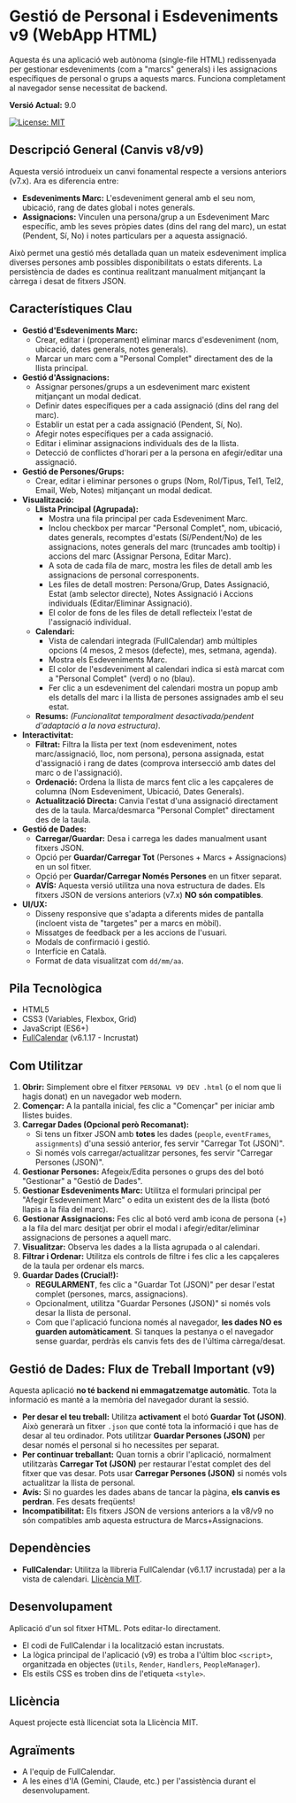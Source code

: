 # Gestió de Personal i Esdeveniments v9 (WebApp HTML)

Aquesta és una aplicació web autònoma (single-file HTML) redissenyada per gestionar esdeveniments (com a "marcs" generals) i les assignacions específiques de personal o grups a aquests marcs. Funciona completament al navegador sense necessitat de backend.

**Versió Actual:** 9.0

[![License: MIT](https://img.shields.io/badge/License-MIT-yellow.svg)](https://opensource.org/licenses/MIT)

## Descripció General (Canvis v8/v9)

Aquesta versió introdueix un canvi fonamental respecte a versions anteriors (v7.x). Ara es diferencia entre:

*   **Esdeveniments Marc:** L'esdeveniment general amb el seu nom, ubicació, rang de dates global i notes generals.
*   **Assignacions:** Vinculen una persona/grup a un Esdeveniment Marc específic, amb les seves pròpies dates (dins del rang del marc), un estat (Pendent, Sí, No) i notes particulars per a aquesta assignació.

Això permet una gestió més detallada quan un mateix esdeveniment implica diverses persones amb possibles disponibilitats o estats diferents. La persistència de dades es continua realitzant manualment mitjançant la càrrega i desat de fitxers JSON.

## Característiques Clau

*   **Gestió d'Esdeveniments Marc:**
    *   Crear, editar i (properament) eliminar marcs d'esdeveniment (nom, ubicació, dates generals, notes generals).
    *   Marcar un marc com a "Personal Complet" directament des de la llista principal.
*   **Gestió d'Assignacions:**
    *   Assignar persones/grups a un esdeveniment marc existent mitjançant un modal dedicat.
    *   Definir dates específiques per a cada assignació (dins del rang del marc).
    *   Establir un estat per a cada assignació (Pendent, Sí, No).
    *   Afegir notes específiques per a cada assignació.
    *   Editar i eliminar assignacions individuals des de la llista.
    *   Detecció de conflictes d'horari per a la persona en afegir/editar una assignació.
*   **Gestió de Persones/Grups:**
    *   Crear, editar i eliminar persones o grups (Nom, Rol/Tipus, Tel1, Tel2, Email, Web, Notes) mitjançant un modal dedicat.
*   **Visualització:**
    *   **Llista Principal (Agrupada):**
        *   Mostra una fila principal per cada Esdeveniment Marc.
        *   Inclou checkbox per marcar "Personal Complet", nom, ubicació, dates generals, recomptes d'estats (Sí/Pendent/No) de les assignacions, notes generals del marc (truncades amb tooltip) i accions del marc (Assignar Persona, Editar Marc).
        *   A sota de cada fila de marc, mostra les files de detall amb les assignacions de personal corresponents.
        *   Les files de detall mostren: Persona/Grup, Dates Assignació, Estat (amb selector directe), Notes Assignació i Accions individuals (Editar/Eliminar Assignació).
        *   El color de fons de les files de detall reflecteix l'estat de l'assignació individual.
    *   **Calendari:**
        *   Vista de calendari integrada (FullCalendar) amb múltiples opcions (4 mesos, 2 mesos (defecte), mes, setmana, agenda).
        *   Mostra els Esdeveniments Marc.
        *   El color de l'esdeveniment al calendari indica si està marcat com a "Personal Complet" (verd) o no (blau).
        *   Fer clic a un esdeveniment del calendari mostra un popup amb els detalls del marc i la llista de persones assignades amb el seu estat.
    *   **Resums:** *(Funcionalitat temporalment desactivada/pendent d'adaptació a la nova estructura)*.
*   **Interactivitat:**
    *   **Filtrat:** Filtra la llista per text (nom esdeveniment, notes marc/assignació, lloc, nom persona), persona assignada, estat d'assignació i rang de dates (comprova intersecció amb dates del marc o de l'assignació).
    *   **Ordenació:** Ordena la llista de marcs fent clic a les capçaleres de columna (Nom Esdeveniment, Ubicació, Dates Generals).
    *   **Actualització Directa:** Canvia l'estat d'una assignació directament des de la taula. Marca/desmarca "Personal Complet" directament des de la taula.
*   **Gestió de Dades:**
    *   **Carregar/Guardar:** Desa i carrega les dades manualment usant fitxers JSON.
    *   Opció per **Guardar/Carregar Tot** (Persones + Marcs + Assignacions) en un sol fitxer.
    *   Opció per **Guardar/Carregar Només Persones** en un fitxer separat.
    *   **AVÍS:** Aquesta versió utilitza una nova estructura de dades. Els fitxers JSON de versions anteriors (v7.x) **NO són compatibles**.
*   **UI/UX:**
    *   Disseny responsive que s'adapta a diferents mides de pantalla (incloent vista de "targetes" per a marcs en mòbil).
    *   Missatges de feedback per a les accions de l'usuari.
    *   Modals de confirmació i gestió.
    *   Interfície en Català.
    *   Format de data visualitzat com `dd/mm/aa`.

## Pila Tecnològica

*   HTML5
*   CSS3 (Variables, Flexbox, Grid)
*   JavaScript (ES6+)
*   [FullCalendar](https://fullcalendar.io/) (v6.1.17 - Incrustat)

## Com Utilitzar

1.  **Obrir:** Simplement obre el fitxer `PERSONAL V9 DEV .html` (o el nom que li hagis donat) en un navegador web modern.
2.  **Començar:** A la pantalla inicial, fes clic a "Començar" per iniciar amb llistes buides.
3.  **Carregar Dades (Opcional però Recomanat):**
    *   Si tens un fitxer JSON amb **totes** les dades (`people`, `eventFrames`, `assignments`) d'una sessió anterior, fes servir "Carregar Tot (JSON)".
    *   Si només vols carregar/actualitzar persones, fes servir "Carregar Persones (JSON)".
4.  **Gestionar Persones:** Afegeix/Edita persones o grups des del botó "Gestionar" a "Gestió de Dades".
5.  **Gestionar Esdeveniments Marc:** Utilitza el formulari principal per "Afegir Esdeveniment Marc" o edita un existent des de la llista (botó llapis a la fila del marc).
6.  **Gestionar Assignacions:** Fes clic al botó verd amb icona de persona (+) a la fila del marc desitjat per obrir el modal i afegir/editar/eliminar assignacions de persones a aquell marc.
7.  **Visualitzar:** Observa les dades a la llista agrupada o al calendari.
8.  **Filtrar i Ordenar:** Utilitza els controls de filtre i fes clic a les capçaleres de la taula per ordenar els marcs.
9.  **Guardar Dades (Crucial!):**
    *   **REGULARMENT**, fes clic a "Guardar Tot (JSON)" per desar l'estat complet (persones, marcs, assignacions).
    *   Opcionalment, utilitza "Guardar Persones (JSON)" si només vols desar la llista de personal.
    *   Com que l'aplicació funciona només al navegador, **les dades NO es guarden automàticament**. Si tanques la pestanya o el navegador sense guardar, perdràs els canvis fets des de l'última càrrega/desat.

## Gestió de Dades: Flux de Treball Important (v9)

Aquesta aplicació **no té backend ni emmagatzematge automàtic**. Tota la informació es manté a la memòria del navegador durant la sessió.

*   **Per desar el teu treball:** Utilitza **activament** el botó **Guardar Tot (JSON)**. Això generarà un fitxer `.json` que conté tota la informació i que has de desar al teu ordinador. Pots utilitzar **Guardar Persones (JSON)** per desar només el personal si ho necessites per separat.
*   **Per continuar treballant:** Quan tornis a obrir l'aplicació, normalment utilitzaràs **Carregar Tot (JSON)** per restaurar l'estat complet des del fitxer que vas desar. Pots usar **Carregar Persones (JSON)** si només vols actualitzar la llista de personal.
*   **Avís:** Si no guardes les dades abans de tancar la pàgina, **els canvis es perdran**. Fes desats freqüents!
*   **Incompatibilitat:** Els fitxers JSON de versions anteriors a la v8/v9 no són compatibles amb aquesta estructura de Marcs+Assignacions.

## Dependències

*   **FullCalendar:** Utilitza la llibreria FullCalendar (v6.1.17 incrustada) per a la vista de calendari. [Llicència MIT](https://github.com/fullcalendar/fullcalendar/blob/main/LICENSE.txt).

## Desenvolupament

Aplicació d'un sol fitxer HTML. Pots editar-lo directament.

*   El codi de FullCalendar i la localització estan incrustats.
*   La lògica principal de l'aplicació (v9) es troba a l'últim bloc `<script>`, organitzada en objectes (`Utils`, `Render`, `Handlers`, `PeopleManager`).
*   Els estils CSS es troben dins de l'etiqueta `<style>`.

## Llicència

Aquest projecte està llicenciat sota la Llicència MIT.

## Agraïments

*   A l'equip de FullCalendar.
*   A les eines d'IA (Gemini, Claude, etc.) per l'assistència durant el desenvolupament.